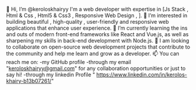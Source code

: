  👋 Hi, I’m @keroloskhairyy 
 I'm a web developer with expertise in [Js Stack , Html & Css , Html5 & Css3 , Responsive Web Design , ].
👀 I’m interested in building beautiful , high-quality , user-friendly and responsive web applications that enhance user experience.
🌱 I’m currently learning the ins and outs of modern front-end frameworks like React and Vue.js, as well as sharpening my skills in back-end development with Node.js.
💞️ I am looking to collaborate on open-source web development projects that contribute to the community and help me learn and grow as a developer.
📫 You can reach me on:
-my GitHub profile
-through my email "keroloskhairyy@gmail.com" for any collaboration opportunities or just to say hi!
-through my linkedin Profile " https://www.linkedin.com/in/kerolos-khairy-b13b07261/"


